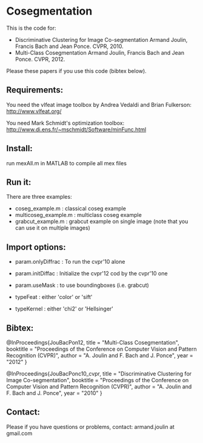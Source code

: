 # Cosegmentation
This is the code for:

* Discriminative Clustering for Image Co-segmentation
Armand Joulin, Francis Bach and Jean Ponce.
CVPR, 2010.
* Multi-Class Cosegmentation
Armand Joulin, Francis Bach and Jean Ponce.
CVPR, 2012.

Please these papers if you use this code (bibtex below).

## Requirements:

You need the vlfeat image toolbox by Andrea Vedaldi and Brian Fulkerson:
http://www.vlfeat.org/

You need Mark Schmidt's optimization toolbox:
http://www.di.ens.fr/~mschmidt/Software/minFunc.html

## Install:
run mexAll.m in MATLAB to compile all mex files

## Run it:
There are three examples:
* coseg_example.m : classical coseg example
* multicoseg_example.m : multiclass coseg example
* grabcut_example.m : grabcut example on single image (note that you can use it on multiple images)

## Import options:
* param.onlyDiffrac : To run the cvpr'10 alone 
* param.initDiffac : Initialize the cvpr'12 cod by the cvpr'10 one 
* param.useMask : to use boundingboxes (i.e. grabcut)

* typeFeat : either 'color' or 'sift'
* typeKernel : either 'chi2' or 'Hellsinger'

## Bibtex:
@InProceedings{JouBacPon12,
   title = "Multi-Class Cosegmentation",
   booktitle = "Proceedings of the Conference on Computer Vision and Pattern Recognition (CVPR)",
   author = "A. Joulin and F. Bach and J. Ponce",
   year = "2012"
}

@InProceedings{JouBacPonc10_cvpr,
   title = "Discriminative Clustering for Image Co-segmentation",
   booktitle = "Proceedings of the Conference on Computer Vision and Pattern Recognition (CVPR)",
   author = "A. Joulin and F. Bach and J. Ponce",
   year = "2010"
}

## Contact:
Please if you have questions or problems, contact:
armand.joulin at gmail.com

